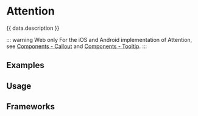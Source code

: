 <script setup>
  import React from './react.md';
  import Vue from './vue.md';
  import Elements from './elements.md';
  import data from './data.json';
  import { mapFrameworkStatuses } from '../utils.js';
</script>

# Attention
{{ data.description }}

::: warning Web only
For the iOS and Android implementation of Attention, see [Components - Callout](/components/callout/) and [Components - Tooltip](/components/tooltip/).
:::

<components-status v-bind="mapFrameworkStatuses(data.frameworks)" />

## Examples
<ThemeSwitcher />
<attention-example />

## Usage

<component-design-guidelines :links="[
{ name: 'Warp - Components / Callout', link:'https://www.figma.com/file/nkiRpuVu6XRfvY96BA80H8/Components-overview?type=design&node-id=259-13731&mode=design' },
{ name: 'Warp - Components / Tooltip', link:'https://www.figma.com/file/nkiRpuVu6XRfvY96BA80H8/Components-overview?type=design&node-id=377-23911&mode=design' },
{ name: 'Warp - Components / Popover', link:'https://www.figma.com/file/nkiRpuVu6XRfvY96BA80H8/Components-overview?type=design&node-id=374-22825&mode=design' },
]" />

<component-questions />

## Frameworks

<tabs-content>
  <template #react>
    <react />
  </template>
  <template #vue>
    <vue />
  </template>
  <template #elements>
    <elements />
  </template>
</tabs-content>
